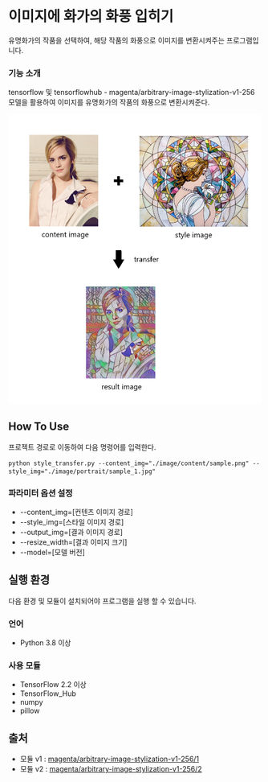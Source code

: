 # 이미지에 화가의 화풍 입히기
유명화가의 작품을 선택하여, 해당 작품의 화풍으로 이미지를 변환시켜주는 프로그램입니다.

### 기능 소개
tensorflow 및 tensorflowhub - magenta/arbitrary-image-stylization-v1-256 모델을 활용하여 이미지를 유명화가의 작품의 화풍으로 변환시켜준다.

![Introduce](./README/readme_img.png)


## How To Use
프로젝트 경로로 이동하여 다음 명령어를 입력한다.
``` shell
python style_transfer.py --content_img="./image/content/sample.png" --style_img="./image/portrait/sample_1.jpg"
```

### 파라미터 옵션 설정
 * --content_img=[컨텐츠 이미지 경로]
 * --style_img=[스타일 이미지 경로]
 * --output_img=[결과 이미지 경로]
 * --resize_width=[결과 이미지 크기]
 * --model=[모델 버전]

## 실행 환경
다음 환경 및 모듈이 설치되어야 프로그램을 실행 할 수 있습니다.
### 언어
- Python 3.8 이상
### 사용 모듈
- TensorFlow 2.2 이상
- TensorFlow_Hub
- numpy
- pillow

## 출처
* 모듈 v1 : [magenta/arbitrary-image-stylization-v1-256/1](https://tfhub.dev/google/magenta/arbitrary-image-stylization-v1-256/1)
* 모듈 v2 : [magenta/arbitrary-image-stylization-v1-256/2](https://tfhub.dev/google/magenta/arbitrary-image-stylization-v1-256/2)
